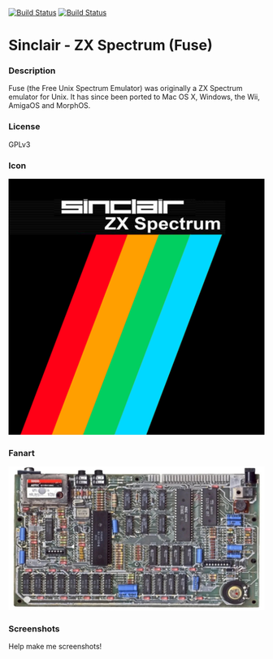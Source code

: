 [![Build Status](https://travis-ci.org/kodi-game/game.libretro.fuse.svg?branch=master)](https://travis-ci.org/kodi-game/game.libretro.fuse)
[![Build Status](https://ci.appveyor.com/api/projects/status/github/kodi-game/game.libretro.fuse?svg=true)](https://ci.appveyor.com/project/kodi-game/game-libretro-fuse)

# Sinclair - ZX Spectrum (Fuse)

### Description

Fuse (the Free Unix Spectrum Emulator) was originally a ZX Spectrum emulator for Unix. It has since been ported to Mac OS X, Windows, the Wii, AmigaOS and MorphOS.

### License

GPLv3

### Icon

![Icon](game.libretro.fuse/resources/icon.png)

### Fanart

![Fanart](game.libretro.fuse/resources/fanart.jpg)

### Screenshots

Help make me screenshots!
